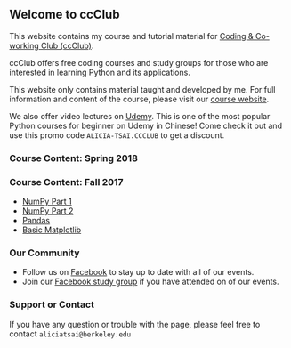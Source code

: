 ## Welcome to ccClub

This website contains my course and tutorial material for [Coding & Co-working Club (ccClub)](http://www.ccclub.io/home/).

ccClub offers free coding courses and study groups for those who are interested in learning Python and its applications.

This website only contains material taught and developed by me. For full information and content of the course, please visit our [course website](http://www.ccclub.io/home/).

We also offer video lectures on [Udemy](https://www.udemy.com/ccclub-python-for-beginners/learn/v4/overview). This is one of the most popular Python courses for beginner on Udemy in Chinese! Come check it out and use this promo code `ALICIA-TSAI.CCCLUB` to get a discount.


### Course Content: Spring 2018


### Course Content: Fall 2017
- [NumPy Part 1](https://github.com/alicia-tsai/ccClub/blob/master/notebooks/Numpy-01.ipynb)
- [NumPy Part 2](https://github.com/alicia-tsai/ccClub/blob/master/notebooks/NumPy-02.ipynb)
- [Pandas](https://github.com/alicia-tsai/ccClub/blob/master/notebooks/Pandas.ipynb)
- [Basic Matplotlib](https://github.com/alicia-tsai/ccClub/blob/master/notebooks/Basic_Matplotlib.ipynb)

### Our Community

- Follow us on [Facebook](https://www.facebook.com/ccClub-Python%E8%AE%80%E6%9B%B8%E6%9C%83-143844616425619/) to stay up to date with all of our events.
- Join our [Facebook study group](https://www.facebook.com/groups/1972307859754060/) if you have attended on of our events.

### Support or Contact

If you have any question or trouble with the page, please feel free to contact `aliciatsai@berkeley.edu`
